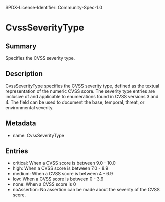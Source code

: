SPDX-License-Identifier: Community-Spec-1.0

# CvssSeverityType

## Summary

Specifies the CVSS severity type.

## Description

CvssSeverityType specifies the CVSS severity type, defined as the textual representation of the numeric CVSS score. The severity type entries are inclusive of and applicable to enumerations found in CVSS versions 3 and 4. The field can be used to document the base, temporal, threat, or environmental severity.

## Metadata

- name: CvssSeverityType

## Entries

- critical: When a CVSS score is between 9.0 - 10.0
- high: When a CVSS score is between 7.0 - 8.9
- medium: When a CVSS score is between 4 - 6.9
- low: When a CVSS score is between 0 - 3.9
- none: When a CVSS score is 0
- noAssertion: No assertion can be made about the severity of the CVSS score.